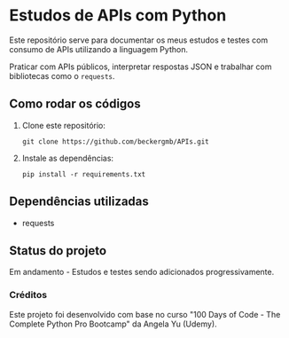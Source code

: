 # Estudos de APIs com Python

Este repositório serve para documentar os meus estudos e testes com consumo de APIs utilizando a linguagem Python.

Praticar com APIs públicos, interpretar respostas JSON e trabalhar com bibliotecas como o `requests`.

## Como rodar os códigos

1. Clone este repositório:
    ```
    git clone https://github.com/beckergmb/APIs.git
    ```

2. Instale as dependências:
    ```
    pip install -r requirements.txt
    ```

## Dependências utilizadas

- requests

## Status do projeto

Em andamento - Estudos e testes sendo adicionados progressivamente.

### Créditos

Este projeto foi desenvolvido com base no curso "100 Days of Code - The Complete Python Pro Bootcamp" da Angela Yu (Udemy).

